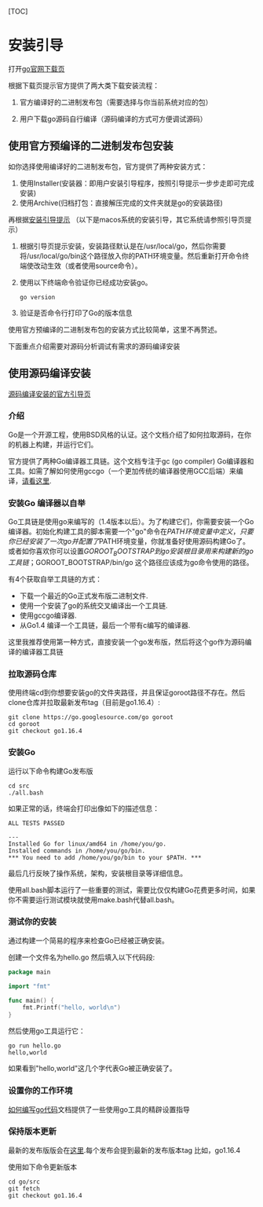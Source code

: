  [TOC]

# 安装引导



打开[go官网下载页](https://golang.org/dl/)

根据下载页提示官方提供了两大类下载安装流程：

1. 官方编译好的二进制发布包（需要选择与你当前系统对应的包）

2. 用户下载go源码自行编译（源码编译的方式可方便调试源码）



## 使用官方预编译的二进制发布包安装

如你选择使用编译好的二进制发布包，官方提供了两种安装方式：

1. 使用Installer(安装器：即用户安装引导程序，按照引导提示一步步走即可完成安装)
2. 使用Archive(归档打包：直接解压完成的文件夹就是go的安装路径)

再根据[安装引导提示](https://golang.org/doc/install) （以下是macos系统的安装引导，其它系统请参照引导页提示）

1. 根据引导页提示安装，安装路径默认是在/usr/local/go，然后你需要将/usr/local/go/bin这个路径放入你的PATH环境变量。然后重新打开命令终端使改动生效（或者使用source命令）。

2. 使用以下终端命令验证你已经成功安装go。

   ```shell
   go version
   ```

3. 验证是否命令行打印了Go的版本信息



使用官方预编译的二进制发布包的安装方式比较简单，这里不再赘述。

下面重点介绍需要对源码分析调试有需求的源码编译安装



## 使用源码编译安装



[源码编译安装的官方引导页](https://golang.org/doc/install/source)



### 介绍

Go是一个开源工程，使用BSD风格的认证。这个文档介绍了如何拉取源码，在你的机器上构建，并运行它们。

官方提供了两种Go编译器工具链。这个文档专注于gc (go compiler) Go编译器和工具。如需了解如何使用gccgo（一个更加传统的编译器使用GCC后端）来编译，[请看这里](https://golang.org/doc/install/gccgo).



### 安装Go 编译器以自举

Go工具链是使用go来编写的（1.4版本以后）。为了构建它们，你需要安装一个Go编译器。初始化构建工具的脚本需要一个"go"命令在$PATH环境变量中定义，只要你已经安装了一次go并配置了$PATH环境变量，你就准备好使用源码构建Go了。或者如你喜欢你可以设置$GOROOT_BOOTSTRAP到go安装根目录用来构建新的go工具链；$GOROOT_BOOTSTRAP/bin/go 这个路径应该成为go命令使用的路径。



有4个获取自举工具链的方式：

* 下载一个最近的Go正式发布版二进制文件.
* 使用一个安装了go的系统交叉编译出一个工具链.
* 使用gccgo编译器.
* 从Go1.4 编译一个工具链，最后一个带有c编写的编译器.



这里我推荐使用第一种方式，直接安装一个go发布版，然后将这个go作为源码编译的编译器工具链



### 拉取源码仓库

使用终端cd到你想要安装go的文件夹路径，并且保证goroot路径不存在。然后clone仓库并拉取最新发布tag（目前是go1.16.4）:

```shell
git clone https://go.googlesource.com/go goroot
cd goroot
git checkout go1.16.4
```



### 安装Go

 运行以下命令构建Go发布版

```shell
cd src
./all.bash
```



如果正常的话，终端会打印出像如下的描述信息：

```shell
ALL TESTS PASSED

---
Installed Go for linux/amd64 in /home/you/go.
Installed commands in /home/you/go/bin.
*** You need to add /home/you/go/bin to your $PATH. ***
```



最后几行反映了操作系统，架构，安装根目录等详细信息。

使用all.bash脚本运行了一些重要的测试，需要比仅仅构建Go花费更多时间，如果你不需要运行测试模块就使用make.bash代替all.bash。



### 测试你的安装

通过构建一个简易的程序来检查Go已经被正确安装。

创建一个文件名为hello.go 然后填入以下代码段:

```go
package main

import "fmt"

func main() {
	fmt.Printf("hello, world\n")
}
```



然后使用go工具运行它：

```shell
go run hello.go
hello,world
```

如果看到"hello,world"这几个字代表Go被正确安装了。



### 设置你的工作环境

[如何编写go代码](https://golang.org/doc/code.html)文档提供了一些使用go工具的精辟设置指导



### 保持版本更新

最新的发布版版会在[这里](https://groups.google.com/group/golang-announce).每个发布会提到最新的发布版本tag 比如，go1.16.4

使用如下命令更新版本

```shell
cd go/src
git fetch
git checkout go1.16.4
```









